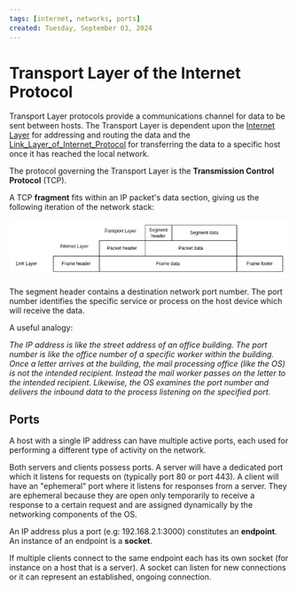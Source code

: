 ```yaml
---
tags: [internet, networks, ports]
created: Tuesday, September 03, 2024
---
```


# Transport Layer of the Internet Protocol

Transport Layer protocols provide a communications channel for data to be sent
between hosts. The Transport Layer is dependent upon the
[Internet Layer](Internet_Layer_of_Internet_Protocol.md) for addressing and
routing the data and the
[Link_Layer_of_Internet_Protocol](Link_Layer_of_Internet_Protocol.md) for
transferring the data to a specific host once it has reached the local network.

The protocol governing the Transport Layer is the **Transmission Control
Protocol** (TCP).

A TCP **fragment** fits within an IP packet's data section, giving us the
following iteration of the network stack:

![Transport layer fragment](static/transport-layer-segment.png)

The segment header contains a destination network port number. The port number
identifies the specific service or process on the host device which will receive
the data.

A useful analogy:

_The IP address is like the street address of an office building. The port
number is like the office number of a specific worker within the building. Once
a letter arrives at the building, the mail processing office (like the OS) is
not the intended recipient. Instead the mail worker passes on the letter to the
intended recipient. Likewise, the OS examines the port number and delivers the
inbound data to the process listening on the specified port._

## Ports

A host with a single IP address can have multiple active ports, each used for
performing a different type of activity on the network.

Both servers and clients possess ports. A server will have a dedicated port
which it listens for requests on (typically port 80 or port 443). A client will
have an "ephemeral" port where it listens for responses from a server. They are
ephemeral because they are open only temporarily to receive a response to a
certain request and are assigned dynamically by the networking components of the
OS.

An IP address plus a port (e.g: 192.168.2.1:3000) constitutes an **endpoint**.
An instance of an endpoint is a **socket**.

If multiple clients connect to the same endpoint each has its own socket (for
instance on a host that is a server). A socket can listen for new connections or
it can represent an established, ongoing connection.
